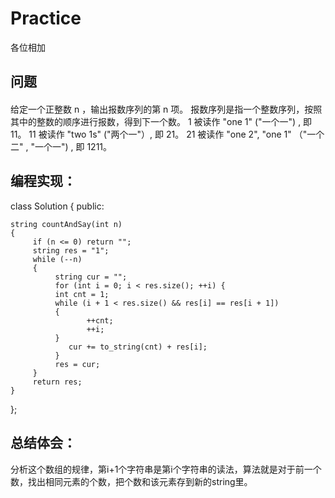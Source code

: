 # Practice
各位相加
## 问题
#### 
给定一个正整数 n ，输出报数序列的第 n 项。
报数序列是指一个整数序列，按照其中的整数的顺序进行报数，得到下一个数。
1 被读作  "one 1"  ("一个一") , 即 11。
11 被读作 "two 1s" ("两个一"）, 即 21。
21 被读作 "one 2",  "one 1" （"一个二" ,  "一个一") , 即 1211。
## 编程实现：
class Solution {
public:

    string countAndSay(int n)
    {
         if (n <= 0) return "";
         string res = "1";
         while (--n)
         {
              string cur = "";
              for (int i = 0; i < res.size(); ++i) {
              int cnt = 1;
              while (i + 1 < res.size() && res[i] == res[i + 1])
              {
                     ++cnt;
                     ++i;
              }
                 cur += to_string(cnt) + res[i];
              }
              res = cur;
         }
         return res;  
    }
};
## 总结体会：
分析这个数组的规律，第i+1个字符串是第i个字符串的读法，算法就是对于前一个数，找出相同元素的个数，把个数和该元素存到新的string里。

